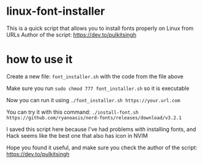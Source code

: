 # linux-font-installer
This is a quick script that allows you to install fonts properly on Linux from URLs
Author of the script: https://dev.to/pulkitsingh

# how to use it
Create a new file: `font_installer.sh` with the code from the file above

Make sure you run `sudo chmod 777 font_installer.sh` so it is executable

Now you can run it using `./font_installer.sh https://your.url.com`

You can try it with this command: `./install-font.sh https://github.com/ryanoasis/nerd-fonts/releases/download/v3.2.1`

I saved this script here because I've had problems with installing fonts, and Hack seems like the best one that also has icon in NVIM

Hope you found it useful, and make sure you check the author of the script: https://dev.to/pulkitsingh

